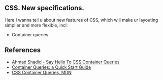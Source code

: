 ## CSS. New specifications.
Here I wanna tell u about new features of CSS, which will make ur layouting simplier and more flexible, incl:

* Container queries

## References
* [Ahmad Shadid - Say Hello To CSS Container Queries](https://ishadeed.com/article/say-hello-to-css-container-queries/)
* [Container Queries: a Quick Start Guide](https://www.oddbird.net/2021/04/05/containerqueries/)
* [CSS Container Queries, MDN](https://developer.mozilla.org/en-US/docs/Web/CSS/CSS_Container_Queries)